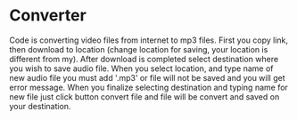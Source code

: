 # Converter
Code is converting video files from internet to mp3 files. First you copy link, then download to location (change location for saving, your location is different from my).
After download is completed select destination where you wish to save audio file. When you select location, and type name of new audio file you must add '.mp3' or file will 
not be saved and you will get error message. When you finalize selecting destination and typing name for new file just click button convert file and file will be convert and
saved on your destination.
